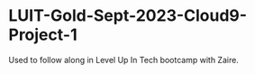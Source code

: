 # LUIT-Gold-Sept-2023-Cloud9-Project-1
Used to follow along in Level Up In Tech bootcamp with Zaire.
